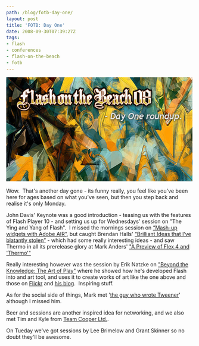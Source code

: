 ```yaml
---
path: /blog/fotb-day-one/
layout: post
title: 'FOTB: Day One'
date: 2008-09-30T07:39:27Z
tags:
- flash
- conferences
- flash-on-the-beach
- fotb
---
```


![](fotb1.jpg)

Wow.  That's another day gone - its funny really, you feel like you've been here for ages based on what you've seen, but then you step back and realise it's only Monday.

John Davis' Keynote was a good introduction - teasing us with the features of Flash Player 10 - and setting us up for Wednesdays' session on "The Ying and Yang of Flash".  I missed the mornings session on [“Mash-up widgets with Adobe AIR”](http://www.flashonthebeach.com/sessions/index.php?pageid=2194), but caught Brendan Halls' [“Brilliant Ideas that I’ve blatantly stolen”](http://www.flashonthebeach.com/sessions/index.php?pageid=2112) \- which had some really interesting ideas - and saw Thermo in all its prerelease glory at Mark Anders' ["A Preview of Flex 4 and 'Thermo'"](http://www.flashonthebeach.com/sessions/index.php?pageid=2174)

Really interesting however was the session by Erik Natzke on ["Beyond the Knowledge: The Art of Play"](http://www.flashonthebeach.com/sessions/index.php?pageid=2101) where he showed how he's developed Flash into and art tool, and uses it to create works of art like the one above and those on [Flickr](http://www.flickr.com/photos/natzke/) and [his blog](http://jot.eriknatzke.com/).  Inspiring stuff.

As for the social side of things, Mark met '[the guy who wrote Tweener](http://natejc.com/blog/)' although I missed him.

Beer and sessions are another inspired idea for networking, and we also met Tim and Kyle from [Team Cooper Ltd.](http://www.teamcooper.co.uk/).

On Tueday we've got sessions by Lee Brimelow and Grant Skinner so no doubt they'll be awesome.